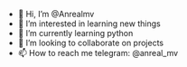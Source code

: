 - 👋 Hi, I’m @Anrealmv
- 👀 I’m interested in learning new things
- 🌱 I’m currently learning python
- 💞️ I’m looking to collaborate on projects
- 📫 How to reach me telegram: @anreal_mv

<!---
Anrealmv/Anrealmv is a ✨ special ✨ repository because its `README.md` (this file) appears on your GitHub profile.
You can click the Preview link to take a look at your changes.
--->
